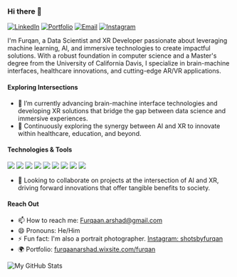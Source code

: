 ### Hi there 👋

<p align="left">
  <a href="https://www.linkedin.com/in/furqanarshad/"><img alt="LinkedIn" title="LinkedIn" src="https://img.shields.io/badge/-LinkedIn-0A66C2?style=for-the-badge&logo=linkedin&logoColor=white"/></a>
  <a href="https://furqaanarshad.wixsite.com/furqan"><img alt="Portfolio" title="Portfolio" src="https://img.shields.io/badge/-Portfolio-0A66C2?style=for-the-badge&logo=Wix&logoColor=white"/></a>
  <a href="mailto:Furqaan.arshad@gmail.com"><img alt="Email" title="Email" src="https://img.shields.io/badge/-Email-D14836?style=for-the-badge&logo=Gmail&logoColor=white"/></a>
  <a href="https://www.instagram.com/shotsbyfurqan"><img alt="Instagram" title="Instagram" src="https://img.shields.io/badge/-Instagram-E4405F?style=for-the-badge&logo=instagram&logoColor=white"/></a>
</p>

I'm Furqan, a Data Scientist and XR Developer passionate about leveraging machine learning, AI, and immersive technologies to create impactful solutions. With a robust foundation in computer science and a Master's degree from the University of California Davis, I specialize in brain-machine interfaces, healthcare innovations, and cutting-edge AR/VR applications.

#### Exploring Intersections

- 🔭 I’m currently advancing brain-machine interface technologies and developing XR solutions that bridge the gap between data science and immersive experiences.
- 🌱 Continuously exploring the synergy between AI and XR to innovate within healthcare, education, and beyond.

#### Technologies & Tools

<p>
  <img src="https://img.shields.io/badge/Python-3776AB?style=flat-square&logo=python&logoColor=white" />
  <img src="https://img.shields.io/badge/C%23-239120?style=flat-square&logo=c-sharp&logoColor=white" />
  <img src="https://img.shields.io/badge/C++-00599C?style=flat-square&logo=c%2B%2B&logoColor=white" />
  <img src="https://img.shields.io/badge/Java-ED8B00?style=flat-square&logo=java&logoColor=white" />
  <img src="https://img.shields.io/badge/JavaScript-F7DF1E?style=flat-square&logo=javascript&logoColor=black" />
  <img src="https://img.shields.io/badge/Unity-000000?style=flat-square&logo=unity&logoColor=white" />
  <img src="https://img.shields.io/badge/Unreal_Engine-313131?style=flat-square&logo=unreal-engine&logoColor=white" />
  <img src="https://img.shields.io/badge/React-20232A?style=flat-square&logo=react&logoColor=61DAFB" />
  <img src="https://img.shields.io/badge/Django-092E20?style=flat-square&logo=django&logoColor=white" />
</p>

- 👯 Looking to collaborate on projects at the intersection of AI and XR, driving forward innovations that offer tangible benefits to society.

#### Reach Out

- 📫 How to reach me: Furqaan.arshad@gmail.com
- 😄 Pronouns: He/Him
- ⚡ Fun fact: I'm also a portrait photographer. [Instagram: shotsbyfurqan](https://www.instagram.com/shotsbyfurqan)
- 🌍 Portfolio: [furqaanarshad.wixsite.com/furqan](https://furqaanarshad.wixsite.com/furqan)

![My GitHub Stats](https://github-readme-streak-stats.herokuapp.com?user=furqan1pk&date_format=M%20j%5B%2C%20Y%5D)
